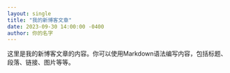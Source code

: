 ```yaml
---
layout: single
title: "我的新博客文章"
date: 2023-09-30 14:00:00 -0400
author: 你的名字
---
```


这里是我的新博客文章的内容。你可以使用Markdown语法编写内容，包括标题、段落、链接、图片等等。
